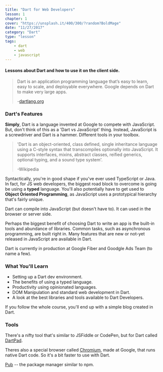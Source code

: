 ```yaml
---
title: "Dart for Web Developers"
lesson: 1
chapter: 1
cover: "https://unsplash.it/400/300/?random?BoldMage"
date: "11/27/2017"
category: "Dart"
type: "lesson"
tags:
    - dart
    - web
    - javascript
---
```



#### Lessons about Dart and how to use it on the client side.

> Dart is an application programming language that’s easy to learn, easy to scale, and deployable everywhere. 
> Google depends on Dart to make very large apps. 
>
> -[dartlang.org](https://www.dartlang.org/)

### Dart's Features

**Simply**, Dart is a language invented at Google to compete with JavaScript. But, don't think of this as a 'Dart vs JavaScript' thing. Instead, JavaScript is a screwdriver and Dart is a hammer. Different tools in your toolbox.

> 'Dart is an object-oriented, class defined, single inheritance language using a C-style syntax that transcompiles optionally into JavaScript. It supports interfaces, mixins, abstract classes, reified generics, optional typing, and a sound type system'.
>
> -Wikipedia

Syntactically, you're in good shape if you've ever used TypeScript or Java. In fact, for JS web developers, the biggest road block to overcome is going be using a **typed** language. You'll also potentially have to get used to **Object Oriented Programming**, as JavaScript uses a prototypical hierarchy that's fairly unique. 

Dart can compile into JavaScript (but doesn't have to). It can used in the browser or server side.

Perhaps the biggest benefit of choosing Dart to write an app is the built-in tools and abundance of libraries. Common tasks, such as asynchronous programming, are built right in. Many features that are new or not-yet released in JavaScript are available in Dart. 

Dart is currently in production at Google Fiber and Goodgle Ads Team (to name a few).

### What You'll Learn

- Setting up a Dart dev environment.
- The benefits of using a typed language.
- Productivity using opinionated languages.
- DOM Manipulation and standard web development in Dart.
- A look at the best libraries and tools available to Dart Developers.

If you follow the whole course, you'll end up with a simple blog created in Dart.


### Tools 

There's a nifty tool that's similar to JSFiddle or CodePen, but for Dart called [DartPad](https://dartpad.dartlang.org).

Theres also a special browser called [Chromium](https://www.chromium.org/Home), made at Google, that runs native Dart code. So it's a bit faster to use with Dart.

[Pub](https://pub.dartlang.org/) -- the package manager similar to npm. 